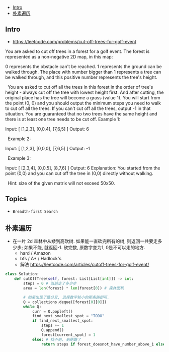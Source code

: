 - [Intro](#intro)
- [朴素遍历](#%e6%9c%b4%e7%b4%a0%e9%81%8d%e5%8e%86)

## Intro

- https://leetcode.com/problems/cut-off-trees-for-golf-event

You are asked to cut off trees in a forest for a golf event. The forest is represented as a non-negative 2D map, in this map:

0 represents the obstacle can't be reached.
1 represents the ground can be walked through.
The place with number bigger than 1 represents a tree can be walked through, and this positive number represents the tree's height.

 
You are asked to cut off all the trees in this forest in the order of tree's height - always cut off the tree with lowest height first. And after cutting, the original place has the tree will become a grass (value 1).
You will start from the point (0, 0) and you should output the minimum steps you need to walk to cut off all the trees. If you can't cut off all the trees, output -1 in that situation.
You are guaranteed that no two trees have the same height and there is at least one tree needs to be cut off.
Example 1:

Input: 
[
 [1,2,3],
 [0,0,4],
 [7,6,5]
]
Output: 6

 
Example 2:

Input: 
[
 [1,2,3],
 [0,0,0],
 [7,6,5]
]
Output: -1

 
Example 3:

Input: 
[
 [2,3,4],
 [0,0,5],
 [8,7,6]
]
Output: 6
Explanation: You started from the point (0,0) and you can cut off the tree in (0,0) directly without walking.

 
Hint: size of the given matrix will not exceed 50x50.




## Topics

- `Breadth-first Search`


## 朴素遍历


- 在一片 2d 森林中从矮到高砍树. 如果能一直砍完所有的树, 则返回一共要走多少步; 如果不能, 就返回-1. 砍完数, 原数字变为1, 0是不可以走的地方.
  - hard / Amazon
  - bfs / A* / Hadlock's
  - 解法 https://leetcode.com/articles/cutoff-trees-for-golf-event/


```py
class Solution:
    def cutOffTree(self, forest: List[List[int]]) -> int:
        steps = 0 # 当前走了多少步
        area = len(forest) * len(forest[0]) # 森林面积

        # 如果出现了路分叉, 选择数字较小的那条路即可.
        Q = collections.deque([forest[0][0]])
        while Q:
            curr = Q.popleft()
            find_next_smallest_spot = "TODO"
            if find_next_smallest_spot:
                steps += 1
                Q.append()
                forest[current_spot] = 1
            else: # 找不到, 到绝路了
                return steps if forest_doesnot_have_number_above_1 else -1

```


